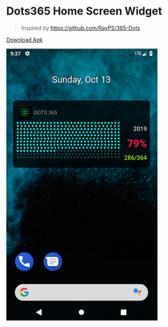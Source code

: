 # Dots365 Home Screen Widget

> Inspired by https://github.com/RayPS/365-Dots

[Download Apk](https://github.com/stefanJi/dots365/releases)

![](art/dots_365_android.png)